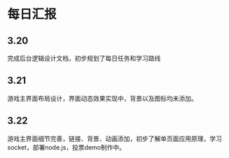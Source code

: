 # 每日汇报

## 3.20

完成后台逻辑设计文档，初步规划了每日任务和学习路线

## 3.21

游戏主界面布局设计，界面动态效果实现中，背景以及图标均未添加。

## 3.22

游戏主界面细节完善，链接、背景、动画添加，初步了解单页面应用原理，学习socket，部署node.js，投票demo制作中。
